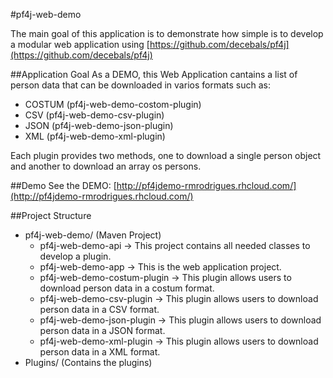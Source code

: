 #pf4j-web-demo

The main goal of this application is to demonstrate how simple is to develop a modular web application using [https://github.com/decebals/pf4j](https://github.com/decebals/pf4j)

##Application Goal
As a DEMO, this Web Application cantains a list of person data that can be downloaded in varios formats such as:
* COSTUM (pf4j-web-demo-costom-plugin)
* CSV (pf4j-web-demo-csv-plugin)
* JSON (pf4j-web-demo-json-plugin)
* XML (pf4j-web-demo-xml-plugin)

Each plugin provides two methods, one to download a single person object and another to download an array os persons.

##Demo
See the DEMO: [http://pf4jdemo-rmrodrigues.rhcloud.com/](http://pf4jdemo-rmrodrigues.rhcloud.com/)



##Project Structure
* pf4j-web-demo/ (Maven Project)
  *   pf4j-web-demo-api -> This project contains all needed classes to develop a plugin.
  *   pf4j-web-demo-app -> This is the web application project.
  *   pf4j-web-demo-costum-plugin -> This plugin allows users to download person data in a costum format.
  *   pf4j-web-demo-csv-plugin    -> This plugin allows users to download person data in a CSV format. 
  *   pf4j-web-demo-json-plugin    -> This plugin allows users to download person data in a JSON format.
  *   pf4j-web-demo-xml-plugin    -> This plugin allows users to download person data in a XML format.
* Plugins/ (Contains the plugins)
